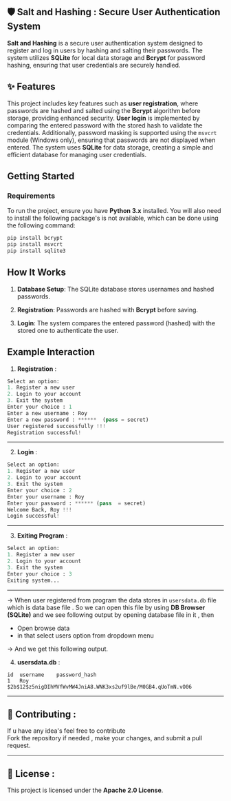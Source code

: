 
## 🛡️ Salt and Hashing : Secure User Authentication System 

**Salt and Hashing** is a secure user authentication system designed to register and log in users by hashing and salting their passwords. The system utilizes **SQLite** for local data storage and **Bcrypt** for password hashing, ensuring that user credentials are securely handled.

## ✨ Features

This project includes key features such as **user registration**, where passwords are hashed and salted using the **Bcrypt** algorithm before storage, providing enhanced security. **User login** is implemented by comparing the entered password with the stored hash to validate the credentials. Additionally, password masking is supported using the `msvcrt` module (Windows only), ensuring that passwords are not displayed when entered. The system uses **SQLite** for data storage, creating a simple and efficient database for managing user credentials.

##  Getting Started

### Requirements

To run the project, ensure you have **Python 3.x** installed. You will also need to install the following package's is not available, which can be done using the following command:

```bash
pip install bcrypt
pip install msvcrt
pip install sqlite3
```



## How It Works

1.  **Database Setup**: The SQLite database stores usernames and hashed passwords.
    
2.  **Registration**: Passwords are hashed with **Bcrypt** before saving.
    
3.  **Login**: The system compares the entered password (hashed) with the stored one to authenticate the user.



## Example Interaction

1. **Registration** :
``` python 
Select an option:
1. Register a new user
2. Login to your account
3. Exit the system
Enter your choice : 1
Enter a new username : Roy
Enter a new password : ******  (pass = secret)
User registered successfully !!!
Registration successful!
```
---
2.  **Login** :
``` python 
Select an option:
1. Register a new user
2. Login to your account
3. Exit the system
Enter your choice : 2
Enter your username : Roy
Enter your password : ****** (pass  = secret)
Welcome Back, Roy !!!
Login successful!
```
---
3.  **Exiting Program** :
``` python 
Select an option:
1. Register a new user
2. Login to your account
3. Exit the system
Enter your choice : 3
Exiting system...
```
---
→ When user  registered from program the data stores in ``usersdata.db`` file which is data base file . So we can open this file by using **DB Browser (SQLite)** and we see following output by opening database file in it , then

- Open browse data
- in that select users option from dropdown menu

→ And we get this following output.

4.  **usersdata.db** : 
``` plain text
id  username    password_hash
1	Roy	      $2b$12$z5nigDIhMVfWvMW4JniA8.WNK3xs2uf9lBe/M0GB4.qUoTmN.vO06

```

---

## 🤝 Contributing :

If u have any idea's feel free to contribute   
Fork the repository if needed , make your changes, and submit a pull request.

---

## 📜 License :

This project is licensed under the **Apache 2.0 License**.
